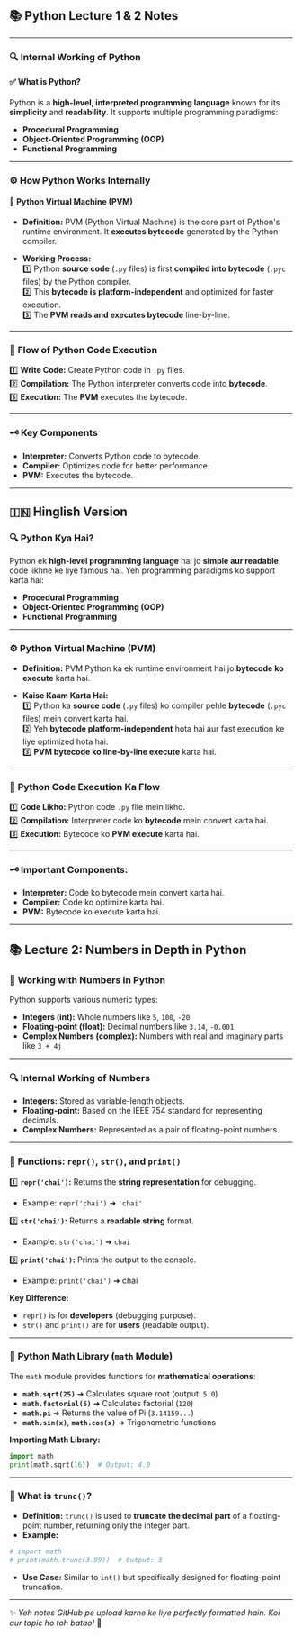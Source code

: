 ## 📚 Python Lecture 1 & 2 Notes

---

### 🔍 **Internal Working of Python**

#### ✅ **What is Python?**

Python is a **high-level, interpreted programming language** known for its **simplicity** and **readability**. It supports multiple programming paradigms:

- **Procedural Programming**
- **Object-Oriented Programming (OOP)**
- **Functional Programming**

---

### ⚙️ **How Python Works Internally**

#### 🧠 **Python Virtual Machine (PVM)**

- **Definition:** PVM (Python Virtual Machine) is the core part of Python's runtime environment. It **executes bytecode** generated by the Python compiler.

- **Working Process:**  
  1️⃣ Python **source code** (`.py` files) is first **compiled into bytecode** (`.pyc` files) by the Python compiler.  
  2️⃣ This **bytecode is platform-independent** and optimized for faster execution.  
  3️⃣ The **PVM reads and executes bytecode** line-by-line.

---

### 🔄 **Flow of Python Code Execution**

1️⃣ **Write Code:** Create Python code in `.py` files.  
2️⃣ **Compilation:** The Python interpreter converts code into **bytecode**.  
3️⃣ **Execution:** The **PVM** executes the bytecode.

---

### 🗝️ **Key Components**

- **Interpreter:** Converts Python code to bytecode.
- **Compiler:** Optimizes code for better performance.
- **PVM:** Executes the bytecode.

---

## 🇮🇳 **Hinglish Version**

### 🔍 **Python Kya Hai?**

Python ek **high-level programming language** hai jo **simple aur readable** code likhne ke liye famous hai. Yeh programming paradigms ko support karta hai:

- **Procedural Programming**
- **Object-Oriented Programming (OOP)**
- **Functional Programming**

---

### ⚙️ **Python Virtual Machine (PVM)**

- **Definition:** PVM Python ka ek runtime environment hai jo **bytecode ko execute** karta hai.

- **Kaise Kaam Karta Hai:**  
  1️⃣ Python ka **source code** (`.py` files) ko compiler pehle **bytecode** (`.pyc` files) mein convert karta hai.  
  2️⃣ Yeh **bytecode platform-independent** hota hai aur fast execution ke liye optimized hota hai.  
  3️⃣ **PVM bytecode ko line-by-line execute** karta hai.

---

### 🔄 **Python Code Execution Ka Flow**

1️⃣ **Code Likho:** Python code `.py` file mein likho.  
2️⃣ **Compilation:** Interpreter code ko **bytecode** mein convert karta hai.  
3️⃣ **Execution:** Bytecode ko **PVM execute** karta hai.

---

### 🗝️ **Important Components:**

- **Interpreter:** Code ko bytecode mein convert karta hai.
- **Compiler:** Code ko optimize karta hai.
- **PVM:** Bytecode ko execute karta hai.

---

## 📚 **Lecture 2: Numbers in Depth in Python**

### 🔢 **Working with Numbers in Python**

Python supports various numeric types:

- **Integers (int):** Whole numbers like `5`, `100`, `-20`
- **Floating-point (float):** Decimal numbers like `3.14`, `-0.001`
- **Complex Numbers (complex):** Numbers with real and imaginary parts like `3 + 4j`

---

### 🔍 **Internal Working of Numbers**

- **Integers:** Stored as variable-length objects.
- **Floating-point:** Based on the IEEE 754 standard for representing decimals.
- **Complex Numbers:** Represented as a pair of floating-point numbers.

---

### 🧪 **Functions: `repr()`, `str()`, and `print()`**

1️⃣ **`repr('chai')`:** Returns the **string representation** for debugging.

- Example: `repr('chai')` ➜ `'chai'`

2️⃣ **`str('chai')`:** Returns a **readable string** format.

- Example: `str('chai')` ➜ `chai`

3️⃣ **`print('chai')`:** Prints the output to the console.

- Example: `print('chai')` ➜ chai

**Key Difference:**

- `repr()` is for **developers** (debugging purpose).
- `str()` and `print()` are for **users** (readable output).

---

### 📐 **Python Math Library (`math` Module)**

The `math` module provides functions for **mathematical operations**:

- **`math.sqrt(25)`** ➜ Calculates square root (output: `5.0`)
- **`math.factorial(5)`** ➜ Calculates factorial (`120`)
- **`math.pi`** ➜ Returns the value of Pi (`3.14159...`)
- **`math.sin(x)`**, **`math.cos(x)`** ➜ Trigonometric functions

**Importing Math Library:**

```python
import math
print(math.sqrt(16))  # Output: 4.0
```

---

### 🔻 **What is `trunc()`?**

- **Definition:** `trunc()` is used to **truncate the decimal part** of a floating-point number, returning only the integer part.
- **Example:**

```python
# import math
# print(math.trunc(3.99))  # Output: 3
```

- **Use Case:** Similar to `int()` but specifically designed for floating-point truncation.

---

✨ _Yeh notes GitHub pe upload karne ke liye perfectly formatted hain. Koi aur topic ho toh batao!_ 🚀
